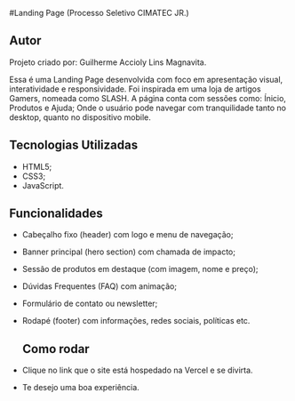 #Landing Page (Processo Seletivo CIMATEC JR.)

## Autor

Projeto criado por: Guilherme Accioly Lins Magnavita.

Essa é uma Landing Page desenvolvida com foco em apresentação visual, interatividade e responsividade. Foi inspirada em uma loja de artigos Gamers, nomeada como SLASH. A página conta com sessões como: Ínicio, Produtos e Ajuda; Onde o usuário pode navegar com tranquilidade tanto no desktop, quanto no dispositivo mobile.

## Tecnologias Utilizadas

- HTML5;
- CSS3;
- JavaScript.

## Funcionalidades

- Cabeçalho fixo (header) com logo e menu de navegação;
- Banner principal (hero section) com chamada de impacto;
- Sessão de produtos em destaque (com imagem, nome e preço);
- Dúvidas Frequentes (FAQ) com animação;
- Formulário de contato ou newsletter;
- Rodapé (footer) com informações, redes sociais, políticas etc.

  ## Como rodar

- Clique no link que o site está hospedado na Vercel e se divirta.
- Te desejo uma boa experiência.
